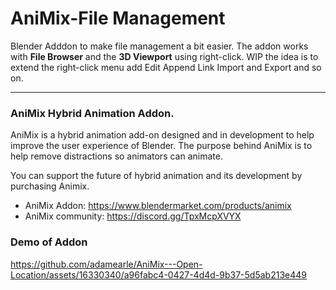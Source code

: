 # AniMix-File Management
Blender Adddon to make file management a bit easier. The addon works with **File Browser** and the **3D Viewport** using right-click.
WIP the idea is to extend the right-click menu add Edit Append Link Import and Export and so on.



***
### AniMix Hybrid Animation Addon. 
AniMix is a hybrid animation add-on designed and in development to help improve the user experience of Blender.
The purpose behind AniMix is to help remove distractions so animators can animate.

You can support the future of hybrid animation and its development by purchasing Animix. 
- AniMix Addon:   https://www.blendermarket.com/products/animix
- AniMix community:  https://discord.gg/TpxMcpXVYX

### Demo of Addon

https://github.com/adamearle/AniMix---Open-Location/assets/16330340/a96fabc4-0427-4d4d-9b37-5d5ab213e449




